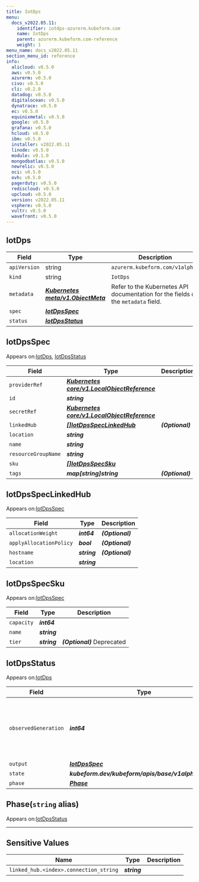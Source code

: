 ```yaml
---
title: IotDps
menu:
  docs_v2022.05.11:
    identifier: iotdps-azurerm.kubeform.com
    name: IotDps
    parent: azurerm.kubeform.com-reference
    weight: 1
menu_name: docs_v2022.05.11
section_menu_id: reference
info:
  alicloud: v0.5.0
  aws: v0.5.0
  azurerm: v0.5.0
  civo: v0.5.0
  cli: v0.2.0
  datadog: v0.5.0
  digitalocean: v0.5.0
  dynatrace: v0.5.0
  ec: v0.5.0
  equinixmetal: v0.5.0
  google: v0.5.0
  grafana: v0.5.0
  hcloud: v0.5.0
  ibm: v0.5.0
  installer: v2022.05.11
  linode: v0.5.0
  module: v0.1.0
  mongodbatlas: v0.5.0
  newrelic: v0.5.0
  oci: v0.5.0
  ovh: v0.5.0
  pagerduty: v0.5.0
  rediscloud: v0.5.0
  upcloud: v0.5.0
  version: v2022.05.11
  vsphere: v0.5.0
  vultr: v0.5.0
  wavefront: v0.5.0
---
```


## IotDps
| Field | Type | Description |
| ------ | ----- | ----------- |
| `apiVersion` | string | `azurerm.kubeform.com/v1alpha1` |
|    `kind` | string | `IotDps` |
| `metadata` | ***[Kubernetes meta/v1.ObjectMeta](https://v1-22.docs.kubernetes.io/docs/reference/generated/kubernetes-api/v1.22/#objectmeta-v1-meta)***|Refer to the Kubernetes API documentation for the fields of the `metadata` field.|
| `spec` | ***[IotDpsSpec](#iotdpsspec)***||
| `status` | ***[IotDpsStatus](#iotdpsstatus)***||
## IotDpsSpec

Appears on:[IotDps](#iotdps), [IotDpsStatus](#iotdpsstatus)

| Field | Type | Description |
| ------ | ----- | ----------- |
| `providerRef` | ***[Kubernetes core/v1.LocalObjectReference](https://v1-22.docs.kubernetes.io/docs/reference/generated/kubernetes-api/v1.22/#localobjectreference-v1-core)***||
| `id` | ***string***||
| `secretRef` | ***[Kubernetes core/v1.LocalObjectReference](https://v1-22.docs.kubernetes.io/docs/reference/generated/kubernetes-api/v1.22/#localobjectreference-v1-core)***||
| `linkedHub` | ***[[]IotDpsSpecLinkedHub](#iotdpsspeclinkedhub)***| ***(Optional)*** |
| `location` | ***string***||
| `name` | ***string***||
| `resourceGroupName` | ***string***||
| `sku` | ***[[]IotDpsSpecSku](#iotdpsspecsku)***||
| `tags` | ***map[string]string***| ***(Optional)*** |
## IotDpsSpecLinkedHub

Appears on:[IotDpsSpec](#iotdpsspec)

| Field | Type | Description |
| ------ | ----- | ----------- |
| `allocationWeight` | ***int64***| ***(Optional)*** |
| `applyAllocationPolicy` | ***bool***| ***(Optional)*** |
| `hostname` | ***string***| ***(Optional)*** |
| `location` | ***string***||
## IotDpsSpecSku

Appears on:[IotDpsSpec](#iotdpsspec)

| Field | Type | Description |
| ------ | ----- | ----------- |
| `capacity` | ***int64***||
| `name` | ***string***||
| `tier` | ***string***| ***(Optional)*** Deprecated|
## IotDpsStatus

Appears on:[IotDps](#iotdps)

| Field | Type | Description |
| ------ | ----- | ----------- |
| `observedGeneration` | ***int64***| ***(Optional)*** Resource generation, which is updated on mutation by the API Server.|
| `output` | ***[IotDpsSpec](#iotdpsspec)***| ***(Optional)*** |
| `state` | ***kubeform.dev/kubeform/apis/base/v1alpha1.State***| ***(Optional)*** |
| `phase` | ***[Phase](#phase)***| ***(Optional)*** |
## Phase(`string` alias)

Appears on:[IotDpsStatus](#iotdpsstatus)

---
## Sensitive Values
| Name | Type | Description |
|------|------|-------------|
| `linked_hub.<index>.connection_string` | ***string*** ||

